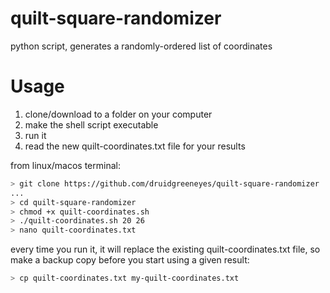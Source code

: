 # quilt-square-randomizer
python script, generates a randomly-ordered list of coordinates

# Usage
1. clone/download to a folder on your computer
2. make the shell script executable
3. run it
4. read the new quilt-coordinates.txt file for your results

from linux/macos terminal:

```bash
> git clone https://github.com/druidgreeneyes/quilt-square-randomizer
...
> cd quilt-square-randomizer
> chmod +x quilt-coordinates.sh
> ./quilt-coordinates.sh 20 26
> nano quilt-coordinates.txt
```

every time you run it, it will replace the existing quilt-coordinates.txt file, so make a backup copy before you start using a given result:

```bash
> cp quilt-coordinates.txt my-quilt-coordinates.txt
```
